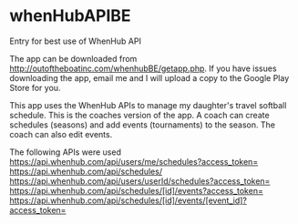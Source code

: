 # whenHubAPIBE
Entry for best use of WhenHub API

The app can be downloaded from http://outoftheboatinc.com/whenhubBE/getapp.php.  If you have issues downloading the app, email me and I will upload a copy to the Google Play Store for you.

This app uses the WhenHub APIs to manage my daughter's travel softball schedule.  This is the coaches version of the app.  A coach can create schedules (seasons) and add events (tournaments) to the season.  The coach can also edit events.

The following APIs were used
https://api.whenhub.com/api/users/me/schedules?access_token=
https://api.whenhub.com/api/schedules/
https://api.whenhub.com/api/users/userId/schedules?access_token=
https://api.whenhub.com/api/schedules/[id]/events?access_token=
https://api.whenhub.com/api/schedules/[id]/events/[event_id]?access_token=
